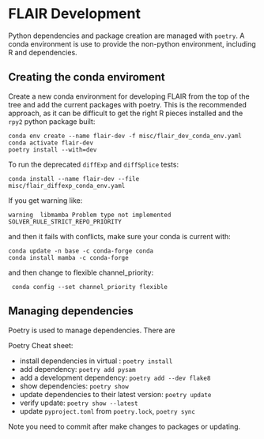 # FLAIR Development

Python dependencies and package creation are managed with `poetry`.
A conda environment is use to provide the non-python environment,
including R and dependencies. 


## Creating the conda enviroment
Create a new conda environment for developing FLAIR from the top of
the tree and add the current packages with poetry.
This is the recommended approach, as it can be difficult
to get the right R pieces installed and the `rpy2` python package built:
```
conda env create --name flair-dev -f misc/flair_dev_conda_env.yaml
conda activate flair-dev
poetry install --with=dev
```

To run the deprecated `diffExp` and `diffSplice` tests:
```
conda install --name flair-dev --file misc/flair_diffexp_conda_env.yaml
```

If you get warning like:
```
warning  libmamba Problem type not implemented SOLVER_RULE_STRICT_REPO_PRIORITY
```
and then it fails with conflicts, make sure your conda is current with:

```
conda update -n base -c conda-forge conda
conda install mamba -c conda-forge
```
and then change to flexible channel_priority:
```
 conda config --set channel_priority flexible
```

## Managing dependencies

Poetry is used to manage dependencies.  There are 

Poetry Cheat sheet:
* install dependencies in virtual : `poetry install`
* add dependency: `poetry add pysam`
* add a development dependency: `poetry add --dev flake8`
* show dependencies: `poetry show`
* update dependencies to their latest version: `poetry update`
* verify update: `poetry show --latest`
* update `pyproject.toml` from `poetry.lock`, `poetry sync`


Note you need to commit after make changes to packages or updating.
